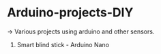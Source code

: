 # Arduino-projects-DIY

-> Various projects using arduino and other sensors.

1. Smart blind stick - Arduino Nano
